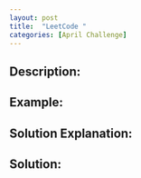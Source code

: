 ```yaml
---
layout: post
title:  "LeetCode " 
categories: [April Challenge]
---
```

## Description:

## Example:

## Solution Explanation:

## Solution:

```python

```
